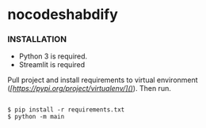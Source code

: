 # nocodeshabdify

### INSTALLATION
* Python 3 is required.
* Streamlit is required

Pull project and install requirements to virtual environment (*[https://pypi.org/project/virtualenv/]()*). Then run.
```

$ pip install -r requirements.txt
$ python -m main
```
